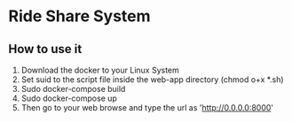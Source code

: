 # Ride Share System
## How to use it
1. Download the docker to your Linux System
2. Set suid to the script file inside the web-app directory (chmod o+x *.sh)
3. Sudo docker-compose build
4. Sudo docker-compose up
5. Then go to your web browse and type the url as 'http://0.0.0.0:8000'
